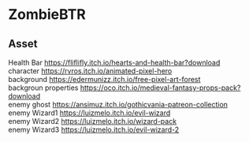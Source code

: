 # ZombieBTR

## Asset
Health Bar https://fliflifly.itch.io/hearts-and-health-bar?download <br />
character https://rvros.itch.io/animated-pixel-hero <br />
background https://edermunizz.itch.io/free-pixel-art-forest <br />
backgroun properties https://oco.itch.io/medieval-fantasy-props-pack?download <br />
enemy ghost https://ansimuz.itch.io/gothicvania-patreon-collection <br />
enemy Wizard1 https://luizmelo.itch.io/evil-wizard <br />
enemy Wizard2 https://luizmelo.itch.io/wizard-pack <br />
enemy Wizard3 https://luizmelo.itch.io/evil-wizard-2 <br />
